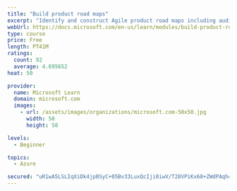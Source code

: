 ```yaml
---
title: "Build product road maps"
excerpt: "Identify and construct Agile product road maps including audiences, prioritization, themes, milestones, epics, and user stories."
webUrl: https://docs.microsoft.com/en-us/learn/modules/build-product-roadmaps/
type: course
price: Free
length: PT41M
ratings:
  count: 92
  average: 4.695652
heat: 50

provider:
  name: Microsoft Learn
  domain: microsoft.com
  images:
    - url: /assets/images/organizations/microsoft.com-50x50.jpg
      width: 50
      height: 50

levels:
  - Beginner

topics:
  - Azure

secured: "uR1wA5LSLIqXiDk4jpBSyC+05Bv33LuxQcIji0iwV/T28VPiKx68+ZWdPAqh42AC3Ch1fAsT00IvNhwBByms7W9j8c27gDpPUUueNl+ziaCUGhdiHTalEJ8pRI5JGyMd40OwtFVVMUHj8cCP+f0gCuPlBNa7ixP0NxX5D/5CluxVehtUly9xHK+24xt4vi2KeU3C1weCCU3CDLp4k9xXBg6AcK0lXfmyoKwMu064eUIIuxho7cWMFhi0u6SLgPD0hzDPgO/va2ASq+7LPxdYTgmxFQT5RtkuFBXItJVsD5Dw0oMp9X1ges1AWKSqA/9VgwsvbM6Cg8VglQcrequYBAqusooJZsoHo41OU7vOtM5bMZnC9x2NIzS5zbKrC3G0C1pGd2RHHtiIb0acYft9s9FJugrenDo12uKz37E9mMU=;dfRgW0MHdS8OOc2ejwWV1Q=="
---
```


